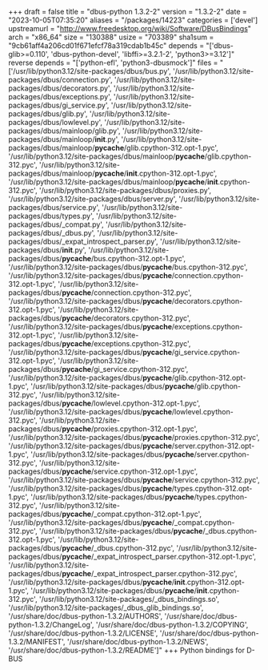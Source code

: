 +++
draft = false
title = "dbus-python 1.3.2-2"
version = "1.3.2-2"
date = "2023-10-05T07:35:20"
aliases = "/packages/14223"
categories = ['devel']
upstreamurl = "http://www.freedesktop.org/wiki/Software/DBusBindings"
arch = "x86_64"
size = "130388"
usize = "703389"
sha1sum = "9cb61aff4a206cd01f671efcf78a319cdab1b45c"
depends = "['dbus-glib>=0.110', 'dbus-python-devel', 'libffi>=3.2.1-2', 'python3>=3.12']"
reverse depends = "['python-efl', 'python3-dbusmock']"
files = "['/usr/lib/python3.12/site-packages/dbus/bus.py', '/usr/lib/python3.12/site-packages/dbus/connection.py', '/usr/lib/python3.12/site-packages/dbus/decorators.py', '/usr/lib/python3.12/site-packages/dbus/exceptions.py', '/usr/lib/python3.12/site-packages/dbus/gi_service.py', '/usr/lib/python3.12/site-packages/dbus/glib.py', '/usr/lib/python3.12/site-packages/dbus/lowlevel.py', '/usr/lib/python3.12/site-packages/dbus/mainloop/glib.py', '/usr/lib/python3.12/site-packages/dbus/mainloop/__init__.py', '/usr/lib/python3.12/site-packages/dbus/mainloop/__pycache__/glib.cpython-312.opt-1.pyc', '/usr/lib/python3.12/site-packages/dbus/mainloop/__pycache__/glib.cpython-312.pyc', '/usr/lib/python3.12/site-packages/dbus/mainloop/__pycache__/__init__.cpython-312.opt-1.pyc', '/usr/lib/python3.12/site-packages/dbus/mainloop/__pycache__/__init__.cpython-312.pyc', '/usr/lib/python3.12/site-packages/dbus/proxies.py', '/usr/lib/python3.12/site-packages/dbus/server.py', '/usr/lib/python3.12/site-packages/dbus/service.py', '/usr/lib/python3.12/site-packages/dbus/types.py', '/usr/lib/python3.12/site-packages/dbus/_compat.py', '/usr/lib/python3.12/site-packages/dbus/_dbus.py', '/usr/lib/python3.12/site-packages/dbus/_expat_introspect_parser.py', '/usr/lib/python3.12/site-packages/dbus/__init__.py', '/usr/lib/python3.12/site-packages/dbus/__pycache__/bus.cpython-312.opt-1.pyc', '/usr/lib/python3.12/site-packages/dbus/__pycache__/bus.cpython-312.pyc', '/usr/lib/python3.12/site-packages/dbus/__pycache__/connection.cpython-312.opt-1.pyc', '/usr/lib/python3.12/site-packages/dbus/__pycache__/connection.cpython-312.pyc', '/usr/lib/python3.12/site-packages/dbus/__pycache__/decorators.cpython-312.opt-1.pyc', '/usr/lib/python3.12/site-packages/dbus/__pycache__/decorators.cpython-312.pyc', '/usr/lib/python3.12/site-packages/dbus/__pycache__/exceptions.cpython-312.opt-1.pyc', '/usr/lib/python3.12/site-packages/dbus/__pycache__/exceptions.cpython-312.pyc', '/usr/lib/python3.12/site-packages/dbus/__pycache__/gi_service.cpython-312.opt-1.pyc', '/usr/lib/python3.12/site-packages/dbus/__pycache__/gi_service.cpython-312.pyc', '/usr/lib/python3.12/site-packages/dbus/__pycache__/glib.cpython-312.opt-1.pyc', '/usr/lib/python3.12/site-packages/dbus/__pycache__/glib.cpython-312.pyc', '/usr/lib/python3.12/site-packages/dbus/__pycache__/lowlevel.cpython-312.opt-1.pyc', '/usr/lib/python3.12/site-packages/dbus/__pycache__/lowlevel.cpython-312.pyc', '/usr/lib/python3.12/site-packages/dbus/__pycache__/proxies.cpython-312.opt-1.pyc', '/usr/lib/python3.12/site-packages/dbus/__pycache__/proxies.cpython-312.pyc', '/usr/lib/python3.12/site-packages/dbus/__pycache__/server.cpython-312.opt-1.pyc', '/usr/lib/python3.12/site-packages/dbus/__pycache__/server.cpython-312.pyc', '/usr/lib/python3.12/site-packages/dbus/__pycache__/service.cpython-312.opt-1.pyc', '/usr/lib/python3.12/site-packages/dbus/__pycache__/service.cpython-312.pyc', '/usr/lib/python3.12/site-packages/dbus/__pycache__/types.cpython-312.opt-1.pyc', '/usr/lib/python3.12/site-packages/dbus/__pycache__/types.cpython-312.pyc', '/usr/lib/python3.12/site-packages/dbus/__pycache__/_compat.cpython-312.opt-1.pyc', '/usr/lib/python3.12/site-packages/dbus/__pycache__/_compat.cpython-312.pyc', '/usr/lib/python3.12/site-packages/dbus/__pycache__/_dbus.cpython-312.opt-1.pyc', '/usr/lib/python3.12/site-packages/dbus/__pycache__/_dbus.cpython-312.pyc', '/usr/lib/python3.12/site-packages/dbus/__pycache__/_expat_introspect_parser.cpython-312.opt-1.pyc', '/usr/lib/python3.12/site-packages/dbus/__pycache__/_expat_introspect_parser.cpython-312.pyc', '/usr/lib/python3.12/site-packages/dbus/__pycache__/__init__.cpython-312.opt-1.pyc', '/usr/lib/python3.12/site-packages/dbus/__pycache__/__init__.cpython-312.pyc', '/usr/lib/python3.12/site-packages/_dbus_bindings.so', '/usr/lib/python3.12/site-packages/_dbus_glib_bindings.so', '/usr/share/doc/dbus-python-1.3.2/AUTHORS', '/usr/share/doc/dbus-python-1.3.2/ChangeLog', '/usr/share/doc/dbus-python-1.3.2/COPYING', '/usr/share/doc/dbus-python-1.3.2/LICENSE', '/usr/share/doc/dbus-python-1.3.2/MANIFEST', '/usr/share/doc/dbus-python-1.3.2/NEWS', '/usr/share/doc/dbus-python-1.3.2/README']"
+++
Python bindings for D-BUS